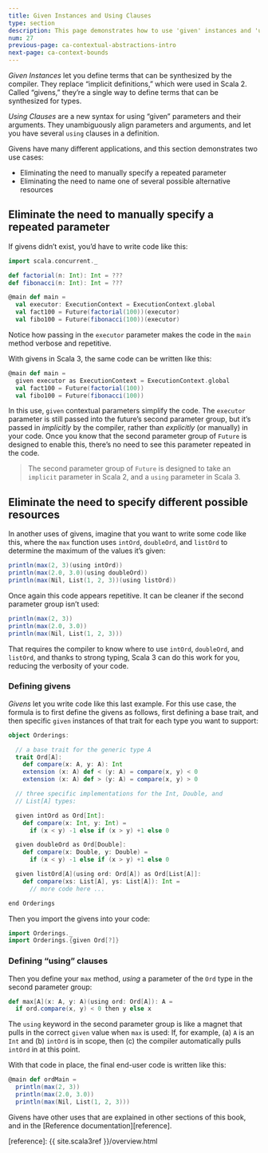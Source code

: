 ```yaml
---
title: Given Instances and Using Clauses
type: section
description: This page demonstrates how to use 'given' instances and 'using' clauses in Scala 3.
num: 27
previous-page: ca-contextual-abstractions-intro
next-page: ca-context-bounds
---
```



*Given Instances* let you define terms that can be synthesized by the compiler. They replace “implicit definitions,” which were used in Scala 2. Called “givens,” they’re a single way to define terms that can be synthesized for types.

*Using Clauses* are a new syntax for using “given” parameters and their arguments. They unambiguously align parameters and arguments, and let you have several `using` clauses in a definition.

Givens have many different applications, and this section demonstrates two use cases:

- Eliminating the need to manually specify a repeated parameter
- Eliminating the need to name one of several possible alternative resources


## Eliminate the need to manually specify a repeated parameter

<!-- https://www.scala-lang.org/2020/11/06/explicit-term-inference-in-scala-3.html -->

If givens didn’t exist, you’d have to write code like this:

```scala
import scala.concurrent._

def factorial(n: Int): Int = ???
def fibonacci(n: Int): Int = ???

@main def main =
  val executor: ExecutionContext = ExecutionContext.global
  val fact100 = Future(factorial(100))(executor)
  val fibo100 = Future(fibonacci(100))(executor)
```

Notice how passing in the `executor` parameter makes the code in the `main` method verbose and repetitive.

With givens in Scala 3, the same code can be written like this:

```scala
@main def main =
  given executor as ExecutionContext = ExecutionContext.global
  val fact100 = Future(factorial(100))
  val fibo100 = Future(fibonacci(100))
```

In this use, `given` contextual parameters simplify the code. The `executor` parameter is still passed into the future’s second parameter group, but it’s passed in *implicitly* by the compiler, rather than *explicitly* (or manually) in your code. Once you know that the second parameter group of `Future` is designed to enable this, there’s no need to see this parameter repeated in the code.

>The second parameter group of `Future` is designed to take an `implicit` parameter in Scala 2, and a `using` parameter in Scala 3.
<!-- TODO: verify that statement -->



## Eliminate the need to specify different possible resources

In another uses of givens, imagine that you want to write some code like this, where the `max` function uses `intOrd`, `doubleOrd`, and `listOrd` to determine the maximum of the values it’s given:

```scala
println(max(2, 3)(using intOrd))
println(max(2.0, 3.0)(using doubleOrd))
println(max(Nil, List(1, 2, 3))(using listOrd))
```

Once again this code appears repetitive. It can be cleaner if the second parameter group isn’t used:

```scala
println(max(2, 3))
println(max(2.0, 3.0))
println(max(Nil, List(1, 2, 3)))
```

That requires the compiler to know where to use `intOrd`, `doubleOrd`, and `listOrd`, and thanks to strong typing, Scala 3 can do this work for you, reducing the verbosity of your code.


### Defining givens

*Givens* let you write code like this last example. For this use case, the formula is to first define the givens as follows, first defining a base trait, and then specific `given` instances of that trait for each type you want to support:

```scala
object Orderings:

  // a base trait for the generic type A
  trait Ord[A]:
    def compare(x: A, y: A): Int
    extension (x: A) def < (y: A) = compare(x, y) < 0
    extension (x: A) def > (y: A) = compare(x, y) > 0

  // three specific implementations for the Int, Double, and
  // List[A] types:

  given intOrd as Ord[Int]:
    def compare(x: Int, y: Int) =
      if (x < y) -1 else if (x > y) +1 else 0

  given doubleOrd as Ord[Double]:
    def compare(x: Double, y: Double) =
      if (x < y) -1 else if (x > y) +1 else 0

  given listOrd[A](using ord: Ord[A]) as Ord[List[A]]:
    def compare(xs: List[A], ys: List[A]): Int =
      // more code here ...

end Orderings
```

Then you import the givens into your code:

```scala
import Orderings._
import Orderings.{given Ord[?]}
```


### Defining “using” clauses

Then you define your `max` method, *using* a parameter of the `Ord` type in the second parameter group:

```scala
def max[A](x: A, y: A)(using ord: Ord[A]): A =
  if ord.compare(x, y) < 0 then y else x
```

The `using` keyword in the second parameter group is like a magnet that pulls in the correct `given` value when `max` is used: If, for example, (a) `A` is an `Int` and (b) `intOrd` is in scope, then (c) the compiler automatically pulls `intOrd` in at this point.

With that code in place, the final end-user code is written like this:

```scala
@main def ordMain =
  println(max(2, 3))
  println(max(2.0, 3.0))
  println(max(Nil, List(1, 2, 3)))
```

Givens have other uses that are explained in other sections of this book, and in the [Reference documentation][reference].



[reference]: {{ site.scala3ref }}/overview.html
